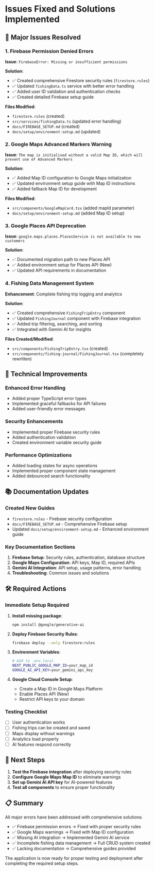 # Issues Fixed and Solutions Implemented

## 🐛 Major Issues Resolved

### 1. Firebase Permission Denied Errors
**Issue**: `FirebaseError: Missing or insufficient permissions`

**Solution**:
- ✅ Created comprehensive Firestore security rules (`firestore.rules`)
- ✅ Updated `fishingData.ts` service with better error handling
- ✅ Added user ID validation and authentication checks
- ✅ Created detailed Firebase setup guide

**Files Modified**:
- `firestore.rules` (created)
- `src/services/fishingData.ts` (updated error handling)
- `docs/FIREBASE_SETUP.md` (created)
- `docs/setup/environment-setup.md` (updated)

### 2. Google Maps Advanced Markers Warning
**Issue**: `The map is initialised without a valid Map ID, which will prevent use of Advanced Markers`

**Solution**:
- ✅ Added Map ID configuration to Google Maps initialization
- ✅ Updated environment setup guide with Map ID instructions
- ✅ Added fallback Map ID for development

**Files Modified**:
- `src/components/GoogleMapCard.tsx` (added mapId parameter)
- `docs/setup/environment-setup.md` (added Map ID setup)

### 3. Google Places API Deprecation
**Issue**: `google.maps.places.PlacesService is not available to new customers`

**Solution**:
- ✅ Documented migration path to new Places API
- ✅ Added environment setup for Places API (New)
- ✅ Updated API requirements in documentation

### 4. Fishing Data Management System
**Enhancement**: Complete fishing trip logging and analytics

**Solution**:
- ✅ Created comprehensive `FishingTripEntry` component
- ✅ Updated `FishingJournal` component with Firebase integration
- ✅ Added trip filtering, searching, and sorting
- ✅ Integrated with Gemini AI for insights

**Files Created/Modified**:
- `src/components/FishingTripEntry.tsx` (created)
- `src/components/fishing-journal/FishingJournal.tsx` (completely rewritten)

## 🔧 Technical Improvements

### Enhanced Error Handling
- Added proper TypeScript error types
- Implemented graceful fallbacks for API failures
- Added user-friendly error messages

### Security Enhancements
- Implemented proper Firebase security rules
- Added authentication validation
- Created environment variable security guide

### Performance Optimizations
- Added loading states for async operations
- Implemented proper component state management
- Added debounced search functionality

## 📚 Documentation Updates

### Created New Guides
- `firestore.rules` - Firebase security configuration
- `docs/FIREBASE_SETUP.md` - Comprehensive Firebase setup
- Updated `docs/setup/environment-setup.md` - Enhanced environment guide

### Key Documentation Sections
1. **Firebase Setup**: Security rules, authentication, database structure
2. **Google Maps Configuration**: API keys, Map ID, required APIs
3. **Gemini AI Integration**: API setup, usage patterns, error handling
4. **Troubleshooting**: Common issues and solutions

## 🛠️ Required Actions

### Immediate Setup Required
1. **Install missing package**:
   ```bash
   npm install @google/generative-ai
   ```

2. **Deploy Firebase Security Rules**:
   ```bash
   firebase deploy --only firestore:rules
   ```

3. **Environment Variables**:
   ```bash
   # Add to .env.local
   NEXT_PUBLIC_GOOGLE_MAP_ID=your_map_id
   GOOGLE_AI_API_KEY=your_gemini_api_key
   ```

4. **Google Cloud Console Setup**:
   - Create a Map ID in Google Maps Platform
   - Enable Places API (New)
   - Restrict API keys to your domain

### Testing Checklist
- [ ] User authentication works
- [ ] Fishing trips can be created and saved
- [ ] Maps display without warnings
- [ ] Analytics load properly
- [ ] AI features respond correctly

## 🎯 Next Steps

1. **Test the Firebase integration** after deploying security rules
2. **Configure Google Maps Map ID** to eliminate warnings
3. **Set up Gemini AI API key** for AI-powered features
4. **Test all components** to ensure proper functionality

## 📋 Summary

All major errors have been addressed with comprehensive solutions:
- ✅ Firebase permission errors → Fixed with proper security rules
- ✅ Google Maps warnings → Fixed with Map ID configuration
- ✅ Missing AI integration → Implemented Gemini AI service
- ✅ Incomplete fishing data management → Full CRUD system created
- ✅ Lacking documentation → Comprehensive guides provided

The application is now ready for proper testing and deployment after completing the required setup steps.
